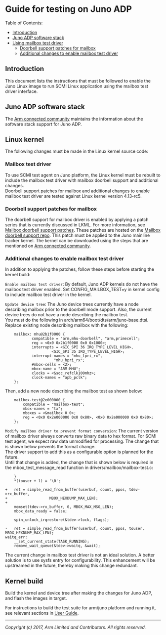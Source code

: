**Guide for testing on Juno ADP**
=================================

Table of Contents:
- [Introduction](#introduction)
- [Juno ADP software stack](#juno-adp-software-stack)
- [Using mailbox test driver](#mailbox-test-driver)
  * [Doorbell support patches for mailbox](#doorbell-support-patches-for-mailbox)
  * [Additional changes to enable mailbox test driver](#additional-changes-to-enable-mailbox-test-driver)

Introduction
-------
This document lists the instructions that must be followed to enable the Juno Linux image to run SCMI Linux application using the mailbox test driver interface.

Juno ADP software stack
-------
The [Arm connected community] maintains the information about the software stack support for Juno ADP. 

Linux kernel 
-------
The following changes must be made in the Linux kernel source code:

### Mailbox test driver
To use SCMI test agent on Juno platform, the Linux kernel must be rebuilt to include the mailbox test driver with mailbox doorbell support and additional changes. <br>
Doorbell support patches for mailbox and additional changes to enable mailbox test driver are tested against Linux kernel version 4.13-rc5. 

### Doorbell support patches for mailbox
The doorbell support for mailbox driver is enabled by applying a patch series that is currently discussed in LKML. For more information, see [Mailbox doorbell support patches]. These patches are hosted on the [Mailbox doorbell support repo]. This patch must be applied to the Juno mainline tracker kernel. The kernel can be downloaded using the steps that are mentioned on [Arm connected community].

### Additional changes to enable mailbox test driver
In addition to applying the patches, follow these steps before starting the kernel build:

`Enable mailbox test driver`: By default, Juno ADP kernels do not have the mailbox test driver enabled. Set CONFIG_MAILBOX_TEST=y in kernel config to include mailbox test driver in the kernel.

`Update device tree`: The Juno device trees currently have a node describing mailbox prior to the doorbell mode support. Also, the current device trees do not have a node describing the mailbox test. <br>
You must do the following in arch/arm64/boot/dts/arm/juno-base.dtsi. Replace existing node describing mailbox with the following:

```
	mailbox: mhu@2b1f0000 {
			compatible = "arm,mhu-doorbell", "arm,primecell";
			reg = <0x0 0x2b1f0000 0x0 0x1000>;
			interrupts = <GIC_SPI 36 IRQ_TYPE_LEVEL_HIGH>,
				     <GIC_SPI 35 IRQ_TYPE_LEVEL_HIGH>;
			interrupt-names = "mhu_lpri_rx",
					  "mhu_hpri_rx";
			#mbox-cells = <2>;
			mbox-name = "ARM-MHU";
			clocks = <&soc_refclk100mhz>;
			clock-names = "apb_pclk";
	};
```
Then, add a new node describing the mailbox test as shown below:

```
	mailbox-test@2e000000 {
		compatible = "mailbox-test";
		mbox-names = "tx";
		mboxes = <&mailbox 0 0>;
		reg = <0x0 0x2e000000 0x0 0x80>, <0x0 0x2e000000 0x0 0x80>;
	};
```

`Modify mailbox driver to prevent format conversion`: The current version of mailbox driver always converts raw binary data to hex format. For SCMI test agent, we expect raw data unmodified for processing. The change that is shown below prevents the format change. 
<br> The driver support to add this as a configurable option is planned for the future.
<br> Until that change is added, the change that is shown below is required in the mbox_test_message_read function in drivers/mailbox/mailbox-test.c:

```
	}
	*(touser + l) = '\0';

+	ret = simple_read_from_buffer(userbuf, count, ppos, tdev->rx_buffer,
+					MBOX_HEXDUMP_MAX_LEN);
+
	memset(tdev->rx_buffer, 0, MBOX_MAX_MSG_LEN);
	mbox_data_ready = false;

	spin_unlock_irqrestore(&tdev->lock, flags);

-	ret = simple_read_from_buffer(userbuf, count, ppos, touser, MBOX_HEXDUMP_MAX_LEN);
waitq_err:
	__set_current_state(TASK_RUNNING);
	remove_wait_queue(&tdev->waitq, &wait);
```
The current change in mailbox test driver is not an ideal solution. A better solution is to use sysfs entry for configurability. This enhancement will be upstreamed in the future, thereby making this change redundant.

## Kernel build
Build the kernel and device tree after making the changes for Juno ADP, and flash the images in target.

For instructions to build the test suite for arm/juno platform and running it, see relevant sections in [User Guide].

- - - - - - - - - - - - - - - -

_Copyright (c) 2017, Arm Limited and Contributors. All rights reserved._

[ARM connected community]:		https://community.arm.com/dev-platforms
[Mailbox doorbell support patches]:	https://lkml.org/lkml/2017/5/24/339
[Mailbox doorbell support repo]:	https://git.kernel.org/pub/scm/linux/kernel/git/sudeep.holla/linux.git/log/?h=for-list/arm_mhu_doorbell
[User Guide]:				./user_guide.md
